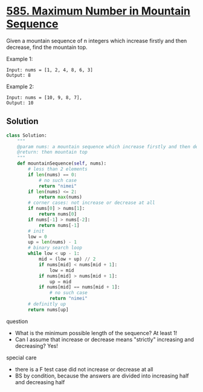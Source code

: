 # [585. Maximum Number in Mountain Sequence](https://www.lintcode.com/problem/maximum-number-in-mountain-sequence/description)

Given a mountain sequence of n integers which increase firstly and then decrease, find the mountain top.

Example 1:
```
Input: nums = [1, 2, 4, 8, 6, 3] 
Output: 8
```
Example 2:
```
Input: nums = [10, 9, 8, 7], 
Output: 10
```

## Solution
```python
class Solution:
    """
    @param nums: a mountain sequence which increase firstly and then decrease
    @return: then mountain top
    """
    def mountainSequence(self, nums):
        # less than 2 elements
        if len(nums) == 0:
            # no such case
            return "nimei"
        if len(nums) <= 2:
            return max(nums)
        # corner cases: not increase or decrease at all
        if nums[0] > nums[1]:
            return nums[0]
        if nums[-1] > nums[-2]:
            return nums[-1]
        # init
        low = 0
        up = len(nums) - 1
        # binary search loop
        while low < up - 1:
            mid = (low + up) // 2
            if nums[mid] < nums[mid + 1]:
                low = mid
            if nums[mid] > nums[mid + 1]:
                up = mid
            if nums[mid] == nums[mid + 1]:
                # no such case
                return "nimei"
        # definitly up
        return nums[up]
```
question
- What is the minimum possible length of the sequence? At least 1!
- Can I assume that increase or decrease means "strictly" increasing and decreasing? Yes!

special care
- there is a F test case did not increase or decrease at all
- BS by condition, because the answers are divided into increasing half and decreasing half